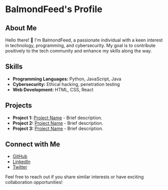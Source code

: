 # BalmondFeed's Profile

## About Me

Hello there! 👋 I'm BalmondFeed, a passionate individual with a keen interest in technology, programming, and cybersecurity. My goal is to contribute positively to the tech community and enhance my skills along the way.

## Skills

- **Programming Languages:** Python, JavaScript, Java
- **Cybersecurity:** Ethical hacking, penetration testing
- **Web Development:** HTML, CSS, React

## Projects

- **Project 1:** [Project Name](link-to-project) - Brief description.
- **Project 2:** [Project Name](link-to-project) - Brief description.
- **Project 3:** [Project Name](link-to-project) - Brief description.

## Connect with Me

- [GitHub](https://github.com/BalmondFeed)
- [LinkedIn](https://www.linkedin.com/in/your-linkedin)
- [Twitter](https://twitter.com/your-twitter)

Feel free to reach out if you share similar interests or have exciting collaboration opportunities!
